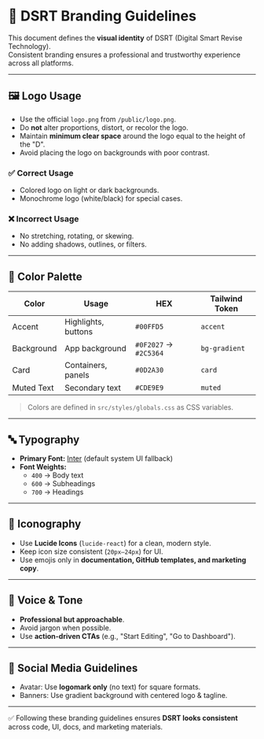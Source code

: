 # 🎨 DSRT Branding Guidelines

This document defines the **visual identity** of DSRT (Digital Smart Revise Technology).  
Consistent branding ensures a professional and trustworthy experience across all platforms.

---

## 🖼️ Logo Usage
- Use the official `logo.png` from `/public/logo.png`.
- Do **not** alter proportions, distort, or recolor the logo.
- Maintain **minimum clear space** around the logo equal to the height of the "D".
- Avoid placing the logo on backgrounds with poor contrast.

### ✅ Correct Usage
- Colored logo on light or dark backgrounds.
- Monochrome logo (white/black) for special cases.

### ❌ Incorrect Usage
- No stretching, rotating, or skewing.
- No adding shadows, outlines, or filters.

---

## 🎨 Color Palette

| Color       | Usage               | HEX     | Tailwind Token |
|-------------|---------------------|---------|----------------|
| Accent      | Highlights, buttons | `#00FFD5` | `accent` |
| Background  | App background      | `#0F2027` → `#2C5364` | `bg-gradient` |
| Card        | Containers, panels  | `#0D2A30` | `card` |
| Muted Text  | Secondary text      | `#CDE9E9` | `muted` |

> Colors are defined in `src/styles/globals.css` as CSS variables.

---

## 🔤 Typography
- **Primary Font:** [Inter](https://rsms.me/inter/) (default system UI fallback)  
- **Font Weights:**
  - `400` → Body text
  - `600` → Subheadings
  - `700` → Headings

---

## 📐 Iconography
- Use **Lucide Icons** (`lucide-react`) for a clean, modern style.
- Keep icon size consistent (`20px–24px`) for UI.
- Use emojis only in **documentation, GitHub templates, and marketing copy**.

---

## 📣 Voice & Tone
- **Professional but approachable**.
- Avoid jargon when possible.
- Use **action-driven CTAs** (e.g., "Start Editing", "Go to Dashboard").

---

## 📱 Social Media Guidelines
- Avatar: Use **logomark only** (no text) for square formats.
- Banners: Use gradient background with centered logo & tagline.

---

✅ Following these branding guidelines ensures **DSRT looks consistent** across code, UI, docs, and marketing materials.
